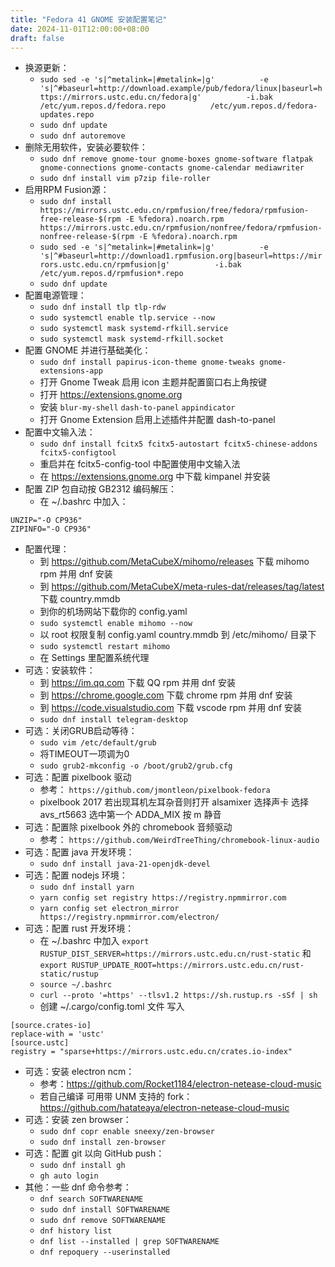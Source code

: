```yaml
---
title: "Fedora 41 GNOME 安装配置笔记"
date: 2024-11-01T12:00:00+08:00
draft: false
---
```

- 换源更新：
   - `sudo sed -e 's|^metalink=|#metalink=|g'          -e 's|^#baseurl=http://download.example/pub/fedora/linux|baseurl=https://mirrors.ustc.edu.cn/fedora|g'          -i.bak          /etc/yum.repos.d/fedora.repo          /etc/yum.repos.d/fedora-updates.repo`
   - `sudo dnf update`
   - `sudo dnf autoremove`
- 删除无用软件，安装必要软件：
   - `sudo dnf remove gnome-tour gnome-boxes gnome-software flatpak gnome-connections gnome-contacts gnome-calendar mediawriter`
   - `sudo dnf install vim p7zip file-roller`
- 启用RPM Fusion源：
   - `sudo dnf install https://mirrors.ustc.edu.cn/rpmfusion/free/fedora/rpmfusion-free-release-$(rpm -E %fedora).noarch.rpm https://mirrors.ustc.edu.cn/rpmfusion/nonfree/fedora/rpmfusion-nonfree-release-$(rpm -E %fedora).noarch.rpm`
   - `sudo sed -e 's|^metalink=|#metalink=|g'          -e 's|^#baseurl=http://download1.rpmfusion.org|baseurl=https://mirrors.ustc.edu.cn/rpmfusion|g'          -i.bak          /etc/yum.repos.d/rpmfusion*.repo`
   - `sudo dnf update`
- 配置电源管理：
   - `sudo dnf install tlp tlp-rdw`
   - `sudo systemctl enable tlp.service --now`
   - `sudo systemctl mask systemd-rfkill.service`
   - `sudo systemctl mask systemd-rfkill.socket`
- 配置 GNOME 并进行基础美化：
   - `sudo dnf install papirus-icon-theme gnome-tweaks gnome-extensions-app`
   - 打开 Gnome Tweak 启用 icon 主题并配置窗口右上角按键
   - 打开 <https://extensions.gnome.org>
   - 安装 `blur-my-shell` `dash-to-panel` `appindicator`
   - 打开 Gnome Extension 启用上述插件并配置 dash-to-panel
- 配置中文输入法：
   - `sudo dnf install fcitx5 fcitx5-autostart fcitx5-chinese-addons fcitx5-configtool`
   - 重启并在 fcitx5-config-tool 中配置使用中文输入法
   - 在 <https://extensions.gnome.org> 中下载 kimpanel 并安装
- 配置 ZIP 包自动按 GB2312 编码解压：
   - 在 ~/.bashrc 中加入：
```
UNZIP="-O CP936"
ZIPINFO="-O CP936"
```
- 配置代理：
   - 到 <https://github.com/MetaCubeX/mihomo/releases> 下载 mihomo rpm 并用 dnf 安装
   - 到 <https://github.com/MetaCubeX/meta-rules-dat/releases/tag/latest> 下载 country.mmdb
   - 到你的机场网站下载你的 config.yaml
   - `sudo systemctl enable mihomo --now`
   - 以 root 权限复制 config.yaml country.mmdb 到 /etc/mihomo/ 目录下
   - `sudo systemctl restart mihomo`
   - 在 Settings 里配置系统代理
- 可选：安装软件：
   - 到 <https://im.qq.com> 下载 QQ rpm 并用 dnf 安装
   - 到 <https://chrome.google.com> 下载 chrome rpm 并用 dnf 安装
   - 到 <https://code.visualstudio.com> 下载 vscode rpm 并用 dnf 安装
   - `sudo dnf install telegram-desktop`
- 可选：关闭GRUB启动等待：
   - `sudo vim /etc/default/grub`
   - 将TIMEOUT一项调为0
   - `sudo grub2-mkconfig -o /boot/grub2/grub.cfg`
- 可选：配置 pixelbook 驱动
   - 参考： `https://github.com/jmontleon/pixelbook-fedora`
   - pixelbook 2017 若出现耳机左耳杂音则打开 alsamixer 选择声卡 选择 avs\_rt5663 选中第一个 ADDA\_MIX 按 m 静音
- 可选：配置除 pixelbook 外的 chromebook 音频驱动
   - 参考： `https://github.com/WeirdTreeThing/chromebook-linux-audio`
- 可选：配置 java 开发环境：
   - `sudo dnf install java-21-openjdk-devel`
- 可选：配置 nodejs 环境：
   - `sudo dnf install yarn`
   - `yarn config set registry https://registry.npmmirror.com`
   - `yarn config set electron_mirror https://registry.npmmirror.com/electron/`
- 可选：配置 rust 开发环境：
   - 在 ~/.bashrc 中加入 `export RUSTUP_DIST_SERVER=https://mirrors.ustc.edu.cn/rust-static` 和 `export RUSTUP_UPDATE_ROOT=https://mirrors.ustc.edu.cn/rust-static/rustup`
   - `source ~/.bashrc`
   - `curl --proto '=https' --tlsv1.2 https://sh.rustup.rs -sSf | sh`
   - 创建 ~/.cargo/config.toml 文件 写入
```
[source.crates-io]
replace-with = 'ustc'
[source.ustc]
registry = "sparse+https://mirrors.ustc.edu.cn/crates.io-index"
```
- 可选：安装 electron ncm：
   - 参考：<https://github.com/Rocket1184/electron-netease-cloud-music>
   - 若自己编译 可用带 UNM 支持的 fork： <https://github.com/hatateaya/electron-netease-cloud-music>
- 可选：安装 zen browser：
   - `sudo dnf copr enable sneexy/zen-browser`
   - `sudo dnf install zen-browser`
- 可选：配置 git 以向 GitHub push：
   - `sudo dnf install gh`
   - `gh auto login`
- 其他：一些 dnf 命令参考：
   - `dnf search SOFTWARENAME`
   - `sudo dnf install SOFTWARENAME`
   - `sudo dnf remove SOFTWARENAME`
   - `dnf history list`
   - `dnf list --installed | grep SOFTWARENAME`
   - `dnf repoquery --userinstalled`
